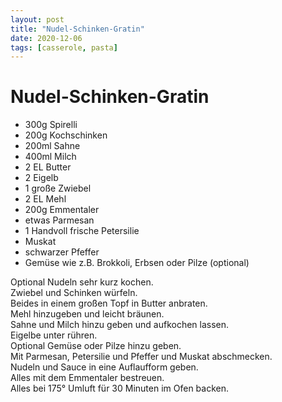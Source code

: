 ```yaml
---
layout: post
title: "Nudel-Schinken-Gratin"
date: 2020-12-06
tags: [casserole, pasta]
---
```

# Nudel-Schinken-Gratin

- 300g Spirelli
- 200g Kochschinken
- 200ml Sahne
- 400ml Milch
- 2 EL Butter
- 2 Eigelb
- 1 große Zwiebel
- 2 EL Mehl
- 200g Emmentaler
- etwas Parmesan
- 1 Handvoll frische Petersilie
- Muskat
- schwarzer Pfeffer
- Gemüse wie z.B. Brokkoli, Erbsen oder Pilze (optional)

Optional Nudeln sehr kurz kochen.  
Zwiebel und Schinken würfeln.  
Beides in einem großen Topf in Butter anbraten.  
Mehl hinzugeben und leicht bräunen.  
Sahne und Milch hinzu geben und aufkochen lassen.  
Eigelbe unter rühren.  
Optional Gemüse oder Pilze hinzu geben.  
Mit Parmesan, Petersilie und Pfeffer und Muskat abschmecken.  
Nudeln und Sauce in eine Auflaufform geben.  
Alles mit dem Emmentaler bestreuen.  
Alles bei 175° Umluft für 30 Minuten im Ofen backen.  
